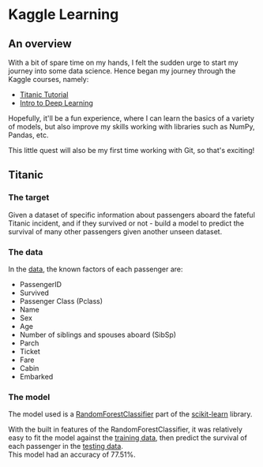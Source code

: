# Kaggle Learning
## An overview
With a bit of spare time on my hands, I felt the sudden urge to start my journey into some data science.
Hence began my journey through the Kaggle courses, namely:
- [Titanic Tutorial](https://www.kaggle.com/competitions/titanic)
- [Intro to Deep Learning](https://www.kaggle.com/learn/intro-to-deep-learning)

Hopefully, it'll be a fun experience, where I can learn the basics of a variety of models, but also improve my skills working with libraries such as NumPy, Pandas, etc.

This little quest will also be my first time working with Git, so that's exciting!

## Titanic
### The target
Given a dataset of specific information about passengers aboard the fateful Titanic incident, and if they survived or not - build a model to predict the survival of many other passengers given another unseen dataset.

### The data
In the [data](datasets/titanic/), the known factors of each passenger are:
- PassengerID
- Survived
- Passenger Class (Pclass)
- Name
- Sex
- Age
- Number of siblings and spouses aboard (SibSp)
- Parch
- Ticket
- Fare
- Cabin
- Embarked

### The model
The model used is a [RandomForestClassifier](https://scikit-learn.org/stable/modules/generated/sklearn.ensemble.RandomForestClassifier.html) part of the [scikit-learn](https://scikit-learn.org/stable/) library.

With the built in features of the RandomForestClassifier, it was relatively easy to fit the model against the [training data](datasets/titanic/train.csv), then predict the survival of each passenger in the [testing data](datasets/titanic/test.csv).<br>
This model had an accuracy of 77.51%.